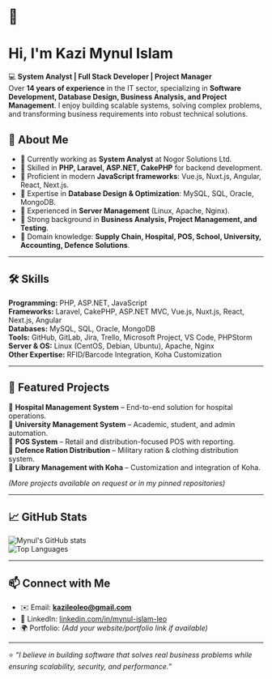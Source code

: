 # 👋 <h1>Hi, I'm Kazi Mynul Islam  </h1>

💻 **System Analyst | Full Stack Developer | Project Manager**  
Over **14 years of experience** in the IT sector, specializing in **Software Development, Database Design, Business Analysis, and Project Management**. I enjoy building scalable systems, solving complex problems, and transforming business requirements into robust technical solutions.  

## 🚀 About Me  
- 🔹 Currently working as **System Analyst** at Nogor Solutions Ltd.  
- 🔹 Skilled in **PHP, Laravel, ASP.NET, CakePHP** for backend development.  
- 🔹 Proficient in modern **JavaScript frameworks**: Vue.js, Nuxt.js, Angular, React, Next.js.  
- 🔹 Expertise in **Database Design & Optimization**: MySQL, SQL, Oracle, MongoDB.  
- 🔹 Experienced in **Server Management** (Linux, Apache, Nginx).  
- 🔹 Strong background in **Business Analysis, Project Management, and Testing**.  
- 🔹 Domain knowledge: **Supply Chain, Hospital, POS, School, University, Accounting, Defence Solutions**.  

---

## 🛠️ Skills  

**Programming:** PHP, ASP.NET, JavaScript  
**Frameworks:** Laravel, CakePHP, ASP.NET MVC, Vue.js, Nuxt.js, React, Next.js, Angular  
**Databases:** MySQL, SQL, Oracle, MongoDB  
**Tools:** GitHub, GitLab, Jira, Trello, Microsoft Project, VS Code, PHPStorm  
**Server & OS:** Linux (CentOS, Debian, Ubuntu), Apache, Nginx  
**Other Expertise:** RFID/Barcode Integration, Koha Customization  

---

## 📌 Featured Projects  
🔹 **Hospital Management System** – End-to-end solution for hospital operations.  
🔹 **University Management System** – Academic, student, and admin automation.  
🔹 **POS System** – Retail and distribution-focused POS with reporting.  
🔹 **Defence Ration Distribution** – Military ration & clothing distribution system.  
🔹 **Library Management with Koha** – Customization and integration of Koha.  

*(More projects available on request or in my pinned repositories)*  

---

## 📈 GitHub Stats  

![Mynul's GitHub stats](https://github-readme-stats.vercel.app/api?username=mynulleo&show_icons=true&theme=radical)  
![Top Languages](https://github-readme-stats.vercel.app/api/top-langs/?username=mynulleo&layout=compact&theme=radical)  

---

## 📫 Connect with Me  
- ✉️ Email: **kazileoleo@gmail.com**  
- 🔗 LinkedIn: [linkedin.com/in/mynul-islam-leo](https://linkedin.com/in/mynul-islam-leo)  
- 🌍 Portfolio: *(Add your website/portfolio link if available)*  

---

⭐️ *“I believe in building software that solves real business problems while ensuring scalability, security, and performance.”*  
